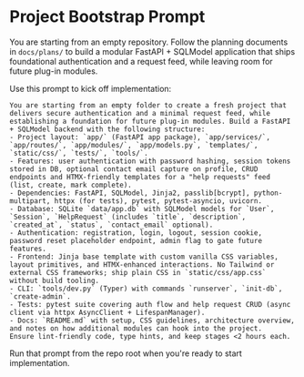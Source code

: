 # Project Bootstrap Prompt

You are starting from an empty repository. Follow the planning documents in `docs/plans/` to build a modular FastAPI + SQLModel application that ships foundational authentication and a request feed, while leaving room for future plug-in modules.

Use this prompt to kick off implementation:

```
You are starting from an empty folder to create a fresh project that delivers secure authentication and a minimal request feed, while establishing a foundation for future plug-in modules. Build a FastAPI + SQLModel backend with the following structure:
- Project layout: `app/` (FastAPI app package), `app/services/`, `app/routes/`, `app/modules/`, `app/models.py`, `templates/`, `static/css/`, `tests/`, `tools/`.
- Features: user authentication with password hashing, session tokens stored in DB, optional contact email capture on profile, CRUD endpoints and HTMX-friendly templates for a "help requests" feed (list, create, mark complete).
- Dependencies: FastAPI, SQLModel, Jinja2, passlib[bcrypt], python-multipart, httpx (for tests), pytest, pytest-asyncio, uvicorn.
- Database: SQLite `data/app.db` with SQLModel models for `User`, `Session`, `HelpRequest` (includes `title`, `description`, `created_at`, `status`, `contact_email` optional).
- Authentication: registration, login, logout, session cookie, password reset placeholder endpoint, admin flag to gate future features.
- Frontend: Jinja base template with custom vanilla CSS variables, layout primitives, and HTMX-enhanced interactions. No Tailwind or external CSS frameworks; ship plain CSS in `static/css/app.css` without build tooling.
- CLI: `tools/dev.py` (Typer) with commands `runserver`, `init-db`, `create-admin`.
- Tests: pytest suite covering auth flow and help request CRUD (async client via httpx AsyncClient + LifespanManager).
- Docs: `README.md` with setup, CSS guidelines, architecture overview, and notes on how additional modules can hook into the project.
Ensure lint-friendly code, type hints, and keep stages <2 hours each.
```

Run that prompt from the repo root when you're ready to start implementation.
